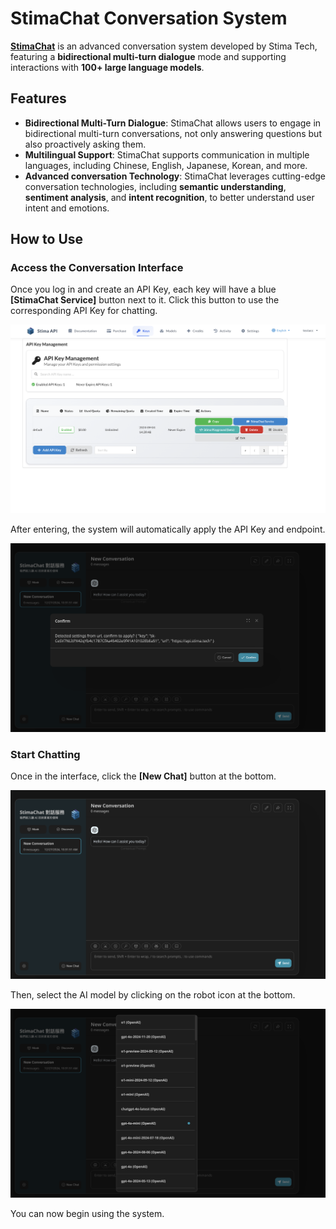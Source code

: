 # StimaChat Conversation System

**[StimaChat](https://chat.stima.tech)** is an advanced conversation system developed by Stima Tech, featuring a **bidirectional multi-turn dialogue** mode and supporting interactions with **100+ large language models**.

## Features

- **Bidirectional Multi-Turn Dialogue**: StimaChat allows users to engage in bidirectional multi-turn conversations, not only answering questions but also proactively asking them.
- **Multilingual Support**: StimaChat supports communication in multiple languages, including Chinese, English, Japanese, Korean, and more.
- **Advanced conversation Technology**: StimaChat leverages cutting-edge conversation technologies, including **semantic understanding**, **sentiment analysis**, and **intent recognition**, to better understand user intent and emotions.

## How to Use

### Access the Conversation Interface

Once you log in and create an API Key, each key will have a blue **[StimaChat Service]** button next to it. Click this button to use the corresponding API Key for chatting.

![](./static/img/stimachat_1.png)

After entering, the system will automatically apply the API Key and endpoint.

![](./static/img/stimachat_2.png)

### Start Chatting

Once in the interface, click the **[New Chat]** button at the bottom.

![](./static/img/stimachat_3.png)

Then, select the AI model by clicking on the robot icon at the bottom.

![](./static/img/stimachat_4.png)


You can now begin using the system.
